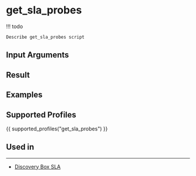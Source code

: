 

# get_sla_probes

<!-- prettier-ignore -->
!!! todo

    Describe get_sla_probes script

## Input Arguments

## Result

## Examples

## Supported Profiles

{{ supported_profiles("get_sla_probes") }}

## Used in
-------
* [Discovery Box SLA](../../discovery-reference/box/sla.md)
